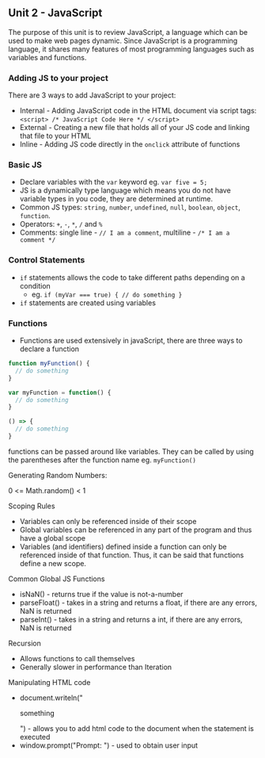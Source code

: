 ## Unit 2 - JavaScript

The purpose of this unit is to review JavaScript, a language which can be used to make web pages dynamic. Since JavaScript is a programming language, it shares many features of most programming languages such as variables and functions.

### Adding JS to your project

There are 3 ways to add JavaScript to your project:

* Internal - Adding JavaScript code in the HTML document via script tags: `<script> /* JavaScript Code Here */ </script>`
* External - Creating a new file that holds all of your JS code and linking that file to your HTML
* Inline - Adding JS code directly in the `onclick` attribute of functions

### Basic JS

* Declare variables with the `var`  keyword eg. `var five = 5;`
* JS is a dynamically type language which means you do not have variable types in you code, they are determined at runtime.
* Common JS types: `string`, `number`, `undefined`, `null`, `boolean`, `object`, `function`.
* Operators: `+`, `-`, `*`, `/` and `%`
* Comments: single line - `// I am a comment`, multiline - `/* I am a comment */`

### Control Statements
* `if` statements allows the code to take different paths depending on a condition
  * eg. `if (myVar === true) { // do something }`
* `if` statements are created using variables 

### Functions
* Functions are used extensively in javaScript, there are three ways to declare a function

```javascript
function myFunction() {
  // do something
}

var myFunction = function() {
  // do something
}

() => {
  // do something
}
```

functions can be passed around like variables. They can be called by using the parentheses after the function name eg. `myFunction()` 


Generating Random Numbers:

0 <= Math.random() < 1

Scoping Rules
* Variables can only be referenced inside of their scope
* Global variables can be referenced in any part of the program and thus have a global scope
* Variables (and identifiers) defined inside a function can only be referenced inside of that function. Thus, it can be said that functions define a new scope.




Common Global JS Functions
* isNaN() - returns true if the value is not-a-number
* parseFloat() - takes in a string and returns a float, if there are any errors, NaN is returned
* parseInt() - takes in a string and returns a int, if there are any errors, NaN is returned

Recursion
* Allows functions to call themselves
* Generally slower in performance than Iteration

Manipulating HTML code
* document.writeln("<p>something</p>") - allows you to add html code to the document when the statement is executed
* window.prompt("Prompt: ") - used to obtain user input